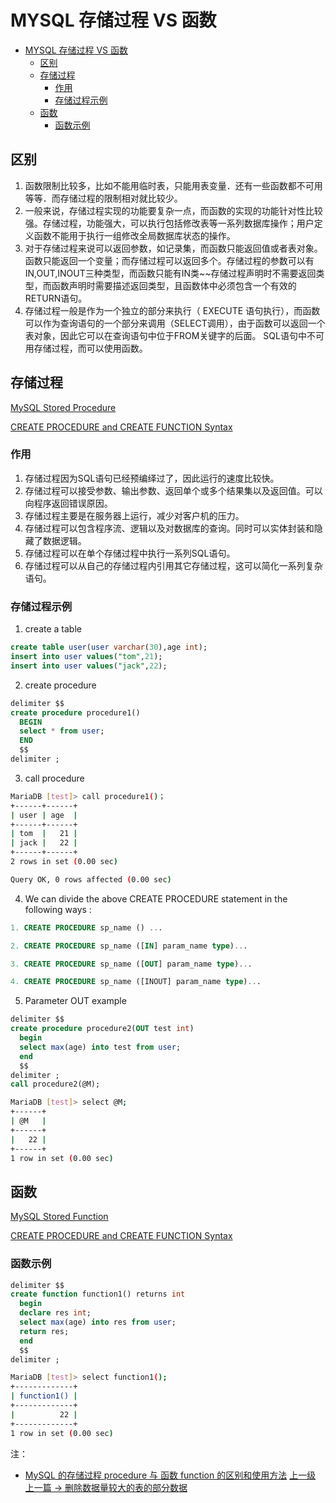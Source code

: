 # MYSQL 存储过程 VS 函数


<!-- @import "[TOC]" {cmd="toc" depthFrom=1 depthTo=6 orderedList=false} -->
<!-- code_chunk_output -->

* [MYSQL 存储过程 VS 函数](#mysql-存储过程-vs-函数)
	* [区别](#区别)
	* [存储过程](#存储过程)
		* [作用](#作用)
		* [存储过程示例](#存储过程示例)
	* [函数](#函数)
		* [函数示例](#函数示例)

<!-- /code_chunk_output -->

## 区别

1. 函数限制比较多，比如不能用临时表，只能用表变量．还有一些函数都不可用等等．而存储过程的限制相对就比较少。
2. 一般来说，存储过程实现的功能要复杂一点，而函数的实现的功能针对性比较强。存储过程，功能强大，可以执行包括修改表等一系列数据库操作；用户定义函数不能用于执行一组修改全局数据库状态的操作。
3. 对于存储过程来说可以返回参数，如记录集，而函数只能返回值或者表对象。函数只能返回一个变量；而存储过程可以返回多个。存储过程的参数可以有IN,OUT,INOUT三种类型，而函数只能有IN类~~存储过程声明时不需要返回类型，而函数声明时需要描述返回类型，且函数体中必须包含一个有效的RETURN语句。
4. 存储过程一般是作为一个独立的部分来执行（ EXECUTE 语句执行），而函数可以作为查询语句的一个部分来调用（SELECT调用），由于函数可以返回一个表对象，因此它可以在查询语句中位于FROM关键字的后面。 SQL语句中不可用存储过程，而可以使用函数。

## 存储过程

[MySQL Stored Procedure](https://www.w3resource.com/mysql/mysql-procedure.php)

[CREATE PROCEDURE and CREATE FUNCTION Syntax](https://dev.mysql.com/doc/refman/5.7/en/create-procedure.html)

### 作用

1. 存储过程因为SQL语句已经预编绎过了，因此运行的速度比较快。
2. 存储过程可以接受参数、输出参数、返回单个或多个结果集以及返回值。可以向程序返回错误原因。  
3. 存储过程主要是在服务器上运行，减少对客户机的压力。
4. 存储过程可以包含程序流、逻辑以及对数据库的查询。同时可以实体封装和隐藏了数据逻辑。
5. 存储过程可以在单个存储过程中执行一系列SQL语句。
6. 存储过程可以从自己的存储过程内引用其它存储过程，这可以简化一系列复杂语句。

### 存储过程示例

1. create a table
```sql
create table user(user varchar(30),age int);
insert into user values("tom",21);
insert into user values("jack",22);
```
2. create procedure
```sql
delimiter $$
create procedure procedure1()
  BEGIN
  select * from user;
  END
  $$
delimiter ;
```
3. call procedure
```sh
MariaDB [test]> call procedure1()；
+------+------+
| user | age  |
+------+------+
| tom  |   21 |
| jack |   22 |
+------+------+
2 rows in set (0.00 sec)

Query OK, 0 rows affected (0.00 sec)
```

4. We can divide the above CREATE PROCEDURE statement in the following ways :

```sql
1. CREATE PROCEDURE sp_name () ...

2. CREATE PROCEDURE sp_name ([IN] param_name type)...

3. CREATE PROCEDURE sp_name ([OUT] param_name type)...

4. CREATE PROCEDURE sp_name ([INOUT] param_name type)...
```

5. Parameter OUT example
```sql
delimiter $$
create procedure procedure2(OUT test int)
  begin
  select max(age) into test from user;
  end
  $$
delimiter ;
call procedure2(@M);
```
```sh
MariaDB [test]> select @M;
+------+
| @M   |
+------+
|   22 |
+------+
1 row in set (0.00 sec)
```

## 函数

[MySQL Stored Function](http://www.mysqltutorial.org/mysql-stored-function/)

[CREATE PROCEDURE and CREATE FUNCTION Syntax](https://dev.mysql.com/doc/refman/5.7/en/create-procedure.html)

### 函数示例
```sql
delimiter $$
create function function1() returns int
  begin
  declare res int;
  select max(age) into res from user;
  return res;
  end
  $$
delimiter ;
```

```sh
MariaDB [test]> select function1();
+-------------+
| function1() |
+-------------+
|          22 |
+-------------+
1 row in set (0.00 sec)
```


注：
* [MySQL 的存储过程 procedure 与 函数 function 的区别和使用方法](https://blog.csdn.net/xlxxcc/article/details/52485322)
[上一级](README.md)
[上一篇 -> 删除数据量较大的表的部分数据](delete_data.md)
